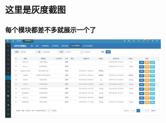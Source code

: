 <!--
 * @Description: In User Settings Edit
 * @Author: your name
 * @Date: 2019-09-04 23:20:03
 * @LastEditTime: 2019-09-04 23:37:29
 * @LastEditors: Please set LastEditors
 -->
# 这里是灰度截图
## 每个模块都差不多就展示一个了
![Alt text](1.png)